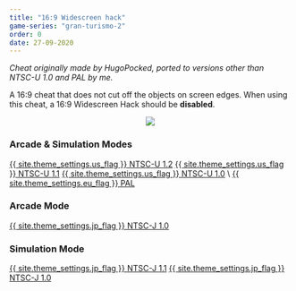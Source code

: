 ```yaml
---
title: "16:9 Widescreen hack"
game-series: "gran-turismo-2"
order: 0
date: 27-09-2020
---
```


*Cheat originally made by HugoPocked, ported to versions other than NTSC-U 1.0 and PAL by me.*

A 16:9 cheat that does not cut off the objects on screen edges.
When using this cheat, a 16:9 Widescreen Hack should be **disabled**.

<p class="mod-screenshot" align="center">
<a href="https://i.imgur.com/Tr5NvnE.jpg"><img src="https://i.imgur.com/Tr5NvnEl.jpg"></a>
</p>

### Arcade & Simulation Modes
<a href="https://github.com/CookiePLMonster/Console-Cheat-Codes/blob/master/PS1/Gran%20Turismo%202/16x9%20Widescreen/NTSC-U%201.2.cht" class="button" role="button" target="_blank">{{ site.theme_settings.us_flag }} NTSC-U 1.2</a>
<a href="https://github.com/CookiePLMonster/Console-Cheat-Codes/blob/master/PS1/Gran%20Turismo%202/16x9%20Widescreen/NTSC-U%201.1.cht" class="button" role="button" target="_blank">{{ site.theme_settings.us_flag }} NTSC-U 1.1</a>
<a href="https://github.com/CookiePLMonster/Console-Cheat-Codes/blob/master/PS1/Gran%20Turismo%202/16x9%20Widescreen/NTSC-U%201.0.cht" class="button" role="button" target="_blank">{{ site.theme_settings.us_flag }} NTSC-U 1.0</a> \\
<a href="https://github.com/CookiePLMonster/Console-Cheat-Codes/blob/master/PS1/Gran%20Turismo%202/16x9%20Widescreen/PAL.cht" class="button" role="button" target="_blank">{{ site.theme_settings.eu_flag }} PAL</a>

### Arcade Mode
<a href="https://github.com/CookiePLMonster/Console-Cheat-Codes/blob/master/PS1/Gran%20Turismo%202/16x9%20Widescreen/NTSC-J%201.0%20Arcade.cht" class="button" role="button" target="_blank">{{ site.theme_settings.jp_flag }} NTSC-J 1.0</a>

### Simulation Mode
<a href="https://github.com/CookiePLMonster/Console-Cheat-Codes/blob/master/PS1/Gran%20Turismo%202/16x9%20Widescreen/NTSC-J%201.1.cht" class="button" role="button" target="_blank">{{ site.theme_settings.jp_flag }} NTSC-J 1.1</a>
<a href="https://github.com/CookiePLMonster/Console-Cheat-Codes/blob/master/PS1/Gran%20Turismo%202/16x9%20Widescreen/NTSC-J%201.0%20Simulation.cht" class="button" role="button" target="_blank">{{ site.theme_settings.jp_flag }} NTSC-J 1.0</a>